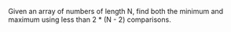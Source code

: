 Given an array of numbers of length N, find both the minimum and maximum using less than 2 * (N - 2) comparisons.

